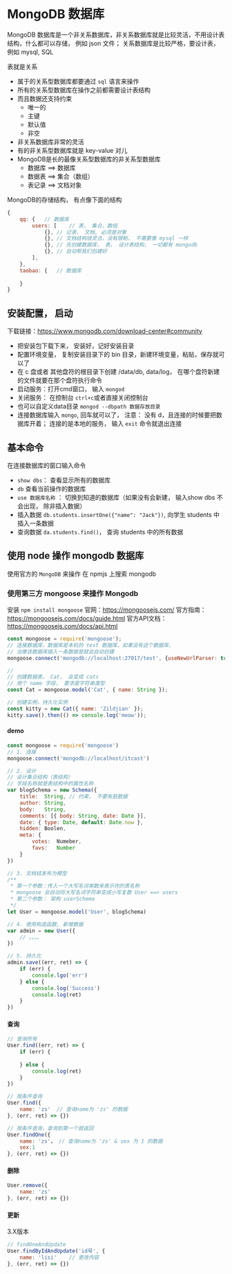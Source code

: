 # MongoDB 数据库

MongoDB  数据库是一个非关系数据库，非关系数据库就是比较灵活，不用设计表结构，什么都可以存储， 例如 json 文件； 关系数据库是比较严格，要设计表，例如 mysql, SQL

表就是关系
- 属于的关系型数据库都要通过 `sql` 语言来操作
- 所有的关系型数据库在操作之前都需要设计表结构
- 而且数据还支持约束
    - 唯一的
    - 主键
    - 默认值
    - 非空
-  非关系数据库非常的灵活
-  有的非关系型数据库就是 key-value 对儿
- MongoDB是长的最像关系型数据库的非关系型数据库
    - 数据库 ==> 数据库
    - 数据表 ==> 集合（数组）
    - 表记录 ==> 文档对象

MongoDB的存储结构， 有点像下面的结构

```js
{
    qq: {	// 数据库
        users: [	// 表， 集合，数组
            {},	// 记录， 文档, 必须是对象
            {}, // 文档结构很灵活，没有限制， 不需要像 mysql 一样
            {}, // 先创建数据库， 表， 设计表结构， 一切都有 mongodb
            {}, // 自动帮我们创建好
        ],
    },
    taobao: {	// 数据库
        
    }
}

```

## 安装配置， 启动
下载链接：https://www.mongodb.com/download-center#community
- 把安装包下载下来， 安装好，记好安装目录
- 配置环境变量， 复制安装目录下的 bin 目录，新建环境变量，粘贴，保存就可以了
- 在 c 盘或者 其他盘符的根目录下创建 /data/db, data/log， 在哪个盘符新建的文件就要在那个盘符执行命令
- 启动服务：打开cmd窗口，  输入 `mongod`
- 关闭服务： 在控制台 `ctrl+c`或者直接关闭控制台
- 也可以自定义data目录 `mongod --dbpath 数据存放目录`
- 连接数据库输入 `mongo`, 回车就可以了， 注意： 没有 d，且连接的时候要把数据库开着； 连接的是本地的服务， 输入 `exit` 命令就退出连接

## 基本命令
在连接数据库的窗口输入命令

- `show dbs`： 查看显示所有的数据库
- `db` 查看当前操作的数据库
- `use 数据库名称` ： 切换到知道的数据库（如果没有会新建， 输入show dbs 不会出现， 除非插入数据）
- 插入数据 `db.students.insertOne({"name": "Jack"})`, 向学生 students 中插入一条数据
- 查询数据 `da.students.find()`， 查询 students 中的所有数据

## 使用 node 操作 mongodb 数据库

使用官方的 `MongoDB` 来操作 在 npmjs 上搜索 mongodb

### 使用第三方 mongoose 来操作 Mongodb

安装 `npm install mongoose`
官网：https://mongoosejs.com/
官方指南： https://mongoosejs.com/docs/guide.html
官方API文档：https://mongoosejs.com/docs/api.html

```js
const mongoose = require('mongoose');
// 连接数据库，数据库是本机的 test 数据库，如果没有这个数据库，
// 当像该数据库插入一条数据是就会自动创建
mongoose.connect('mongodb://localhost:27017/test', {useNewUrlParser: true});

// 
// 创建数据表， Cat， 会变成 cats
// 用个 name 字段， 要求是字符串类型
const Cat = mongoose.model('Cat', { name: String });

// 创建实例，持久化实例
const kitty = new Cat({ name: 'Zildjian' });
kitty.save().then(() => console.log('meow'));
```

#### demo

```js
const mongoose = require('mongoose')
// 1. 连接
mongoose.connect('mongodb://localhost/itcast')

// 2. 设计
// 设计集合结构（表结构）
// 字段名称就是表结构中的属性名称
var blogSchema = new Schema({
	title: 	String,	// 约束， 不要有脏数据
 	author: String,
 	body: 	String,
 	comments: [{ body: String, date: Date }],
 	date: { type: Date, default: Date.now },
 	hidden: Boolen,
 	meta: {
    	votes: 	Numeber,
    	favs: 	Number
 	}
})

// 3. 文档结发布为模型
/**
 * 第一个参数：传入一个大写名词单数来表示你的表名称
 * mongoose 会自动将大写名词字符串变成小写复数 User ==> users
 * 第二个参数： 架构 userSchema
 */
let User = mongoose.model('User', blogSchema)

// 4. 使用构造函数, 新增数据
var admin = new User({
    // 。。。。
})

// 5. 持久化
admin.save((err, ret) => {
    if (err) {
        console.lgo('err')
    } else {
        console.log('Success')
        console.log(ret)
    }
})
```

#### 查询

```js
// 查询所有
User.find((err, ret) => {
    if (err) {
        
    } else {
        console.log(ret)
    }
})

// 按条件查询
User.find({
    name: 'zs'	// 查询name为 'zs' 的数据
}, (err, ret) => {})

// 按条件查询，查询到第一个就返回
User.findOne({
    name: 'zs'，	// 查询name为 'zs' & sex 为 1 的数据
    sex:1
}, (err, ret) => {})
```

#### 删除

```js
User.remove({
    name: 'zs'
}, (err, ret) => {})

```

#### 更新

3.X版本

```js
// findOneAndUpdate
User.findByIdAndUpdate('id号', {
    name: 'lisi'	// 更改内容
}, (err, ret) => {})

```













